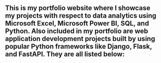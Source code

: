 ## This is my portfolio website where I showcase my projects with respect to **data analytics** using Microsoft Excel, Microsoft Power BI, SQL, and Python. Also included in my portfolio are **web application development** projects built by using popular Python frameworks like Django, Flask, and FastAPI. They are all listed below:
